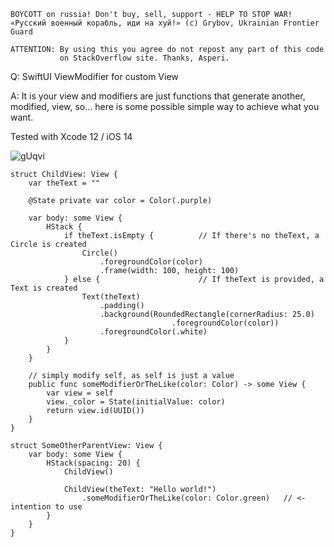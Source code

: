 ```
BOYCOTT on russia! Don't buy, sell, support - HELP TO STOP WAR!
«Русский военный корабль, иди на хуй!» (c) Grybov, Ukrainian Frontier Guard

ATTENTION: By using this you agree do not repost any part of this code
           on StackOverflow site. Thanks, Asperi.
```

Q: SwiftUI ViewModifier for custom View

A: It is your view and modifiers are just functions that generate another, 
modified, view, so... here is some possible simple way to achieve what you want.

Tested with Xcode 12 / iOS 14

![gUqvi](https://user-images.githubusercontent.com/62171579/167466551-36774cbc-f2fb-41b2-8ae0-502ba458385d.png)

```
struct ChildView: View {
    var theText = ""
    
    @State private var color = Color(.purple)
    
    var body: some View {
        HStack {
            if theText.isEmpty {          // If there's no theText, a Circle is created
                Circle()
                    .foregroundColor(color)
                    .frame(width: 100, height: 100)
            } else {                      // If theText is provided, a Text is created
                Text(theText)
                    .padding()
                    .background(RoundedRectangle(cornerRadius: 25.0)
                                    .foregroundColor(color))
                    .foregroundColor(.white)
            }
        }
    }
    
    // simply modify self, as self is just a value
    public func someModifierOrTheLike(color: Color) -> some View {
		var view = self
		view._color = State(initialValue: color)
		return view.id(UUID())
	}
}

struct SomeOtherParentView: View {
    var body: some View {
        HStack(spacing: 20) {
            ChildView()

            ChildView(theText: "Hello world!")
                .someModifierOrTheLike(color: Color.green)   // <- intention to use 
        }
    }
}
```
